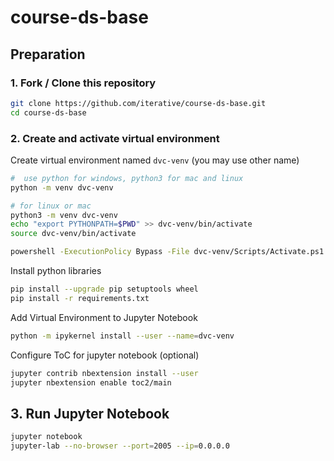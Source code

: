 # course-ds-base

## Preparation

### 1. Fork / Clone this repository

```bash
git clone https://github.com/iterative/course-ds-base.git
cd course-ds-base
```


### 2. Create and activate virtual environment

Create virtual environment named `dvc-venv` (you may use other name)
```bash
#  use python for windows, python3 for mac and linux
python -m venv dvc-venv

# for linux or mac
python3 -m venv dvc-venv
echo "export PYTHONPATH=$PWD" >> dvc-venv/bin/activate
source dvc-venv/bin/activate

powershell -ExecutionPolicy Bypass -File dvc-venv/Scripts/Activate.ps1
```
Install python libraries

```bash
pip install --upgrade pip setuptools wheel
pip install -r requirements.txt
```

Add Virtual Environment to Jupyter Notebook

```bash
python -m ipykernel install --user --name=dvc-venv
``` 

Configure ToC for jupyter notebook (optional)

```bash
jupyter contrib nbextension install --user
jupyter nbextension enable toc2/main
```

## 3. Run Jupyter Notebook

```bash
jupyter notebook
jupyter-lab --no-browser --port=2005 --ip=0.0.0.0

```

